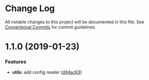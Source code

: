 # Change Log

All notable changes to this project will be documented in this file.
See [Conventional Commits](https://conventionalcommits.org) for commit guidelines.

# 1.1.0 (2019-01-23)


### Features

* **utils:** add config reader ([d94ac63](https://github.com/adonisjs/adonis-framework/tree/master/packages/utils/commit/d94ac63))
